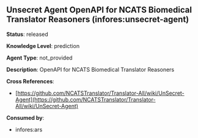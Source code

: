 [//]: # (DO NOT MANUALLY EDIT THIS FILE. IT IS GENERATED FROM A TEMPLATE.)

## Unsecret Agent OpenAPI for NCATS Biomedical Translator Reasoners (infores:unsecret-agent)

**Status**: released
  
**Knowledge Level**: prediction
  
**Agent Type**: not_provided

**Description**: OpenAPI for NCATS Biomedical Translator Reasoners

**Cross References**:

- [https://github.com/NCATSTranslator/Translator-All/wiki/UnSecret-Agent](https://github.com/NCATSTranslator/Translator-All/wiki/UnSecret-Agent)


**Consumed by**:

- infores:ars